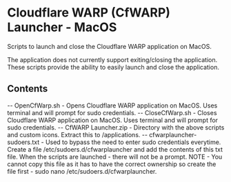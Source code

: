 # Cloudflare WARP (CfWARP) Launcher - MacOS

Scripts to launch and close the Cloudflare WARP application on MacOS. 

The application does not currently support exiting/closing the application. These scripts provide the ability to easily launch and close the application.

## Contents
-- OpenCfWarp.sh - Opens Cloudflare WARP application on MacOS. Uses terminal and will prompt for sudo credentials.
-- CloseCfWarp.sh - Closes Cloudflare WARP application on MacOS. Uses terminal and will prompt for sudo credentials.
-- CfWARP Launcher.zip - Directory with the above scripts and custom icons. Extract this to /applications.
-- cfwarplauncher-sudoers.txt - Used to bypass the need to enter sudo credentials everytime. Create a file /etc/sudoers.d/cfwarplauncher and add the contents of this txt file. When the scripts are launched - there will not be a prompt. NOTE - You cannot copy this file as it has to have the correct ownership so create the file first - sudo nano /etc/sudoers.d/cfwarplauncher.
